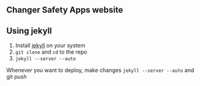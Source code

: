 ## Changer Safety Apps website

## Using jekyll

1. Install [jekyll](https://github.com/mojombo/jekyll/wiki) on your system
2. `git clone` and `cd` to the repo
3. `jekyll --server --auto`

Whenever you want to deploy, make changes `jekyll --server --auto` and git push
